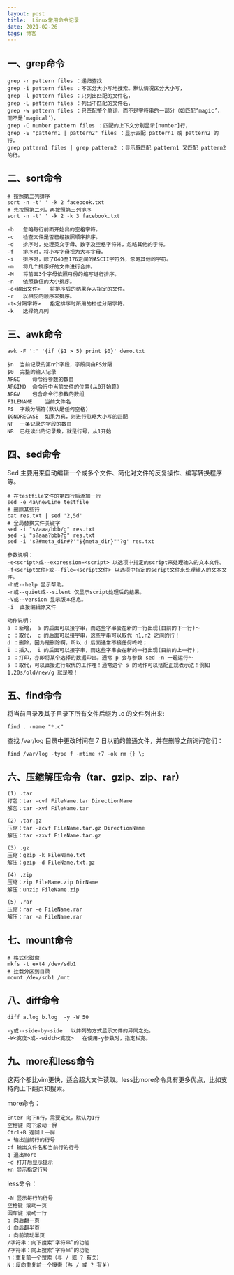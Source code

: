 ```yaml
---
layout: post
title:  Linux常用命令记录
date: 2021-02-26
tags: 博客
---
```



## 一、grep命令
	
	grep -r pattern files ：递归查找
	grep -i pattern files ：不区分大小写地搜索。默认情况区分大小写，
	grep -l pattern files ：只列出匹配的文件名，
	grep -L pattern files ：列出不匹配的文件名，
	grep -w pattern files ：只匹配整个单词，而不是字符串的一部分（如匹配‘magic’，而不是‘magical’），
	grep -C number pattern files ：匹配的上下文分别显示[number]行，
	grep -E "pattern1 | pattern2" files ：显示匹配 pattern1 或 pattern2 的行，
	grep pattern1 files | grep pattern2 ：显示既匹配 pattern1 又匹配 pattern2 的行。
	
	
## 二、sort命令

	# 按照第二列排序
	sort -n -t' ' -k 2 facebook.txt
	# 先按照第二列，再按照第三列排序
	sort -n -t' ' -k 2 -k 3 facebook.txt
	
	-b   忽略每行前面开始出的空格字符。
	-c   检查文件是否已经按照顺序排序。
	-d   排序时，处理英文字母、数字及空格字符外，忽略其他的字符。
	-f   排序时，将小写字母视为大写字母。
	-i   排序时，除了040至176之间的ASCII字符外，忽略其他的字符。
	-m   将几个排序好的文件进行合并。
	-M   将前面3个字母依照月份的缩写进行排序。
	-n   依照数值的大小排序。
	-o<输出文件>   将排序后的结果存入指定的文件。
	-r   以相反的顺序来排序。
	-t<分隔字符>   指定排序时所用的栏位分隔字符。
	-k   选择第几列

## 三、awk命令

	awk -F ':' '{if ($1 > 5) print $0}' demo.txt

	$n	当前记录的第n个字段，字段间由FS分隔
	$0	完整的输入记录
	ARGC	命令行参数的数目
	ARGIND	命令行中当前文件的位置(从0开始算)
	ARGV	包含命令行参数的数组
	FILENAME	当前文件名
	FS	字段分隔符(默认是任何空格)
	IGNORECASE	如果为真，则进行忽略大小写的匹配
	NF	一条记录的字段的数目
	NR	已经读出的记录数，就是行号，从1开始


## 四、sed命令

Sed 主要用来自动编辑一个或多个文件、简化对文件的反复操作、编写转换程序等。

	# 在testfile文件的第四行后添加一行
	sed -e 4a\newLine testfile 
	# 删除某些行
	cat res.txt | sed '2,5d'
	# 全局替换文件关键字
	sed -i "s/aaa/bbb/g" res.txt
	sed -i "s?aaa?bbb?g" res.txt
	sed -i 's?#meta_dir#?'"${meta_dir}"'?g' res.txt

	参数说明：
	-e<script>或--expression=<script> 以选项中指定的script来处理输入的文本文件。
	-f<script文件>或--file=<script文件> 以选项中指定的script文件来处理输入的文本文件。
	-h或--help 显示帮助。
	-n或--quiet或--silent 仅显示script处理后的结果。
	-V或--version 显示版本信息。
	-i	直接编辑原文件
	
	动作说明：
	a ：新增， a 的后面可以接字串，而这些字串会在新的一行出现(目前的下一行)～
	c ：取代， c 的后面可以接字串，这些字串可以取代 n1,n2 之间的行！
	d ：删除，因为是删除啊，所以 d 后面通常不接任何咚咚；
	i ：插入， i 的后面可以接字串，而这些字串会在新的一行出现(目前的上一行)；
	p ：打印，亦即将某个选择的数据印出。通常 p 会与参数 sed -n 一起运行～
	s ：取代，可以直接进行取代的工作哩！通常这个 s 的动作可以搭配正规表示法！例如 1,20s/old/new/g 就是啦！

## 五、find命令

将当前目录及其子目录下所有文件后缀为 .c 的文件列出来:

	find . -name "*.c"

查找 /var/log 目录中更改时间在 7 日以前的普通文件，并在删除之前询问它们：

	find /var/log -type f -mtime +7 -ok rm {} \;

## 六、压缩解压命令（tar、gzip、zip、rar）

	(1) .tar
	打包：tar -cvf FileName.tar DirectionName
	解包：tar -xvf FileName.tar
	
	(2) .tar.gz
	压缩：tar -zcvf FileName.tar.gz DirectionName
	解压：tar -zxvf FileName.tar.gz
	
	(3) .gz
	压缩：gzip -k FileName.txt
	解压：gzip -d FileName.txt.gz
	
	(4) .zip
	压缩：zip FileName.zip DirName
	解压：unzip FileName.zip
	
	(5) .rar
	压缩：rar -e FileName.rar
	解压：rar -a FileName.rar


## 七、mount命令

	# 格式化磁盘
	mkfs -t ext4 /dev/sdb1
	# 挂载分区到目录
	mount /dev/sdb1 /mnt

## 八、diff命令

	diff a.log b.log  -y -W 50
	
	-y或--side-by-side 　以并列的方式显示文件的异同之处。
	-W<宽度>或--width<宽度> 　在使用-y参数时，指定栏宽。


## 九、more和less命令

这两个都比vim更快，适合超大文件读取。less比more命令具有更多优点，比如支持向上下翻页和搜索。

more命令：

	Enter 向下n行，需要定义。默认为1行
	空格键 向下滚动一屏
	Ctrl+B 返回上一屏
	= 输出当前行的行号
	:f 输出文件名和当前行的行号
	q 退出more
	-d 打开后显示提示
	+n 显示指定行号

less命令：

	-N 显示每行的行号
	空格键 滚动一页
	回车键 滚动一行
	b 向后翻一页
	d 向后翻半页
	u 向前滚动半页
	/字符串：向下搜索“字符串”的功能
	?字符串：向上搜索“字符串”的功能
	n：重复前一个搜索（与 / 或 ? 有关）
	N：反向重复前一个搜索（与 / 或 ? 有关）

